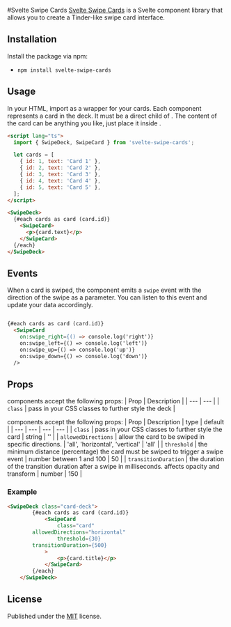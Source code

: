 #Svelte Swipe Cards
[Svelte Swipe Cards](https://github.com/remoflury/svelte-swipe-cards) is a Svelte component library that allows you to create a Tinder-like swipe card interface. 

## Installation
Install the package via npm:
* `npm install svelte-swipe-cards`


## Usage
In your HTML, import <SwipeDeck> as a wrapper for your cards. Each <SwipeCard> component represents a card in the deck. It must be a direct child of <SwipeDeck>. The content of the card can be anything you like, just place it inside <SwipeCard>.

```html
<script lang="ts">
  import { SwipeDeck, SwipeCard } from 'svelte-swipe-cards';

  let cards = [
    { id: 1, text: 'Card 1' },
    { id: 2, text: 'Card 2' },
    { id: 3, text: 'Card 3' },
    { id: 4, text: 'Card 4' },
    { id: 5, text: 'Card 5' },
  ];
</script>

<SwipeDeck>
  {#each cards as card (card.id)}
    <SwipeCard>
      <p>{card.text}</p>
    </SwipeCard>
  {/each}
</SwipeDeck>
```
## Events
When a card is swiped, the component emits a `swipe` event with the direction of the swipe as a parameter. You can listen to this event and update your data accordingly. 

```html

{#each cards as card (card.id)}
  <SwipeCard
    on:swipe_right={() => console.log('right')}
    on:swipe_left={() => console.log('left')}
    on:swipe_up={() => console.log('up')}
    on:swipe_down={() => console.log('down')}
  />
```

## Props
<SwipeDeck> components accept the following props:
| Prop | Description |
| --- | --- |
| `class` | pass in your CSS classes to further style the deck |

<SwipeCard> components accept the following props:
| Prop | Description | type | default |
| --- | --- | --- | --- |
| `class` | pass in your CSS classes to further style the card | string | '' |
| `allowedDirections` | allow the card to be swiped in specific directions. | 'all', 'horizontal', 'vertical' | 'all' |
| `threshold` | the minimum distance (percentage) the card must be swiped to trigger a swipe event | number between 1 and 100 | 50 |
| `transitionDuration` | the duration of the transition duration after a swipe in milliseconds. affects opacity and transform | number | 150 |

### Example
```html
<SwipeDeck class="card-deck">
		{#each cards as card (card.id)}
			<SwipeCard
				class="card"
        allowedDirections="horizontal"
				threshold={30}
        transitionDuration={500}
			>
				<p>{card.title}</p>
			</SwipeCard>
		{/each}
	</SwipeDeck>
```
## License
Published under the [MIT](https://github.com/remoflury/svelte-swipe-cards/blob/main/LICENSE.md) license.
